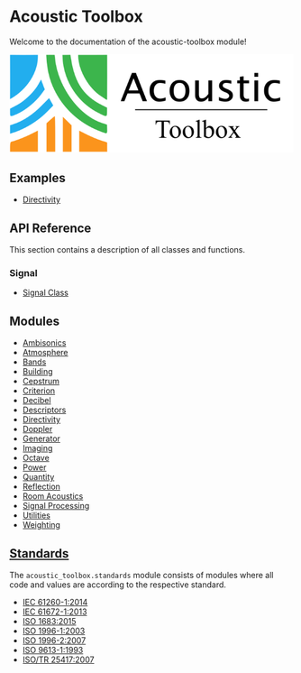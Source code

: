 # Acoustic Toolbox

Welcome to the documentation of the acoustic-toolbox module!

![acoustic toolbox logo](images/logo_txt.png)

## Examples

<div class="grid cards" markdown>

- [Directivity](directivity.md)

</div>

## API Reference

This section contains a description of all classes and functions.

### Signal

<div class="grid cards" markdown>

- [Signal Class](_signal.md)

</div>

## Modules

<div class="grid cards" markdown>

- [Ambisonics](ambisonics.md)
- [Atmosphere](atmosphere.md)
- [Bands](bands.md)
- [Building](building.md)
- [Cepstrum](cepstrum.md)
- [Criterion](criterion.md)
- [Decibel](decibel.md)
- [Descriptors](descriptors.md)
- [Directivity](directivity.md)
- [Doppler](doppler.md)
- [Generator](generator.md)
- [Imaging](imaging.md)
- [Octave](octave.md)
- [Power](power.md)
- [Quantity](quantity.md)
- [Reflection](reflection.md)
- [Room Acoustics](room.md)
- [Signal Processing](signal.md)
- [Utilities](utils.md)
- [Weighting](weighting.md)

</div>

## [Standards](standards.md)

The `acoustic_toolbox.standards` module consists of modules where all code and values are according to the respective standard.

<div class="grid cards" markdown>

- [IEC 61260-1:2014](standards/iec_61260_1_2014.md)
- [IEC 61672-1:2013](standards/iec_61672_1_2013.md)
- [ISO 1683:2015](standards/iso_1683_2015.md)
- [ISO 1996-1:2003](standards/iso_1996_1_2003.md)
- [ISO 1996-2:2007](standards/iso_1996_2_2007.md)
- [ISO 9613-1:1993](standards/iso_9613_1_1993.md)
- [ISO/TR 25417:2007](standards/iso_tr_25417_2007.md)

</div>
